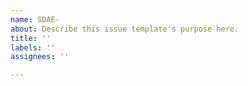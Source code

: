 ```yaml
---
name: SDAE-
about: Describe this issue template's purpose here.
title: ''
labels: ''
assignees: ''

---
```



